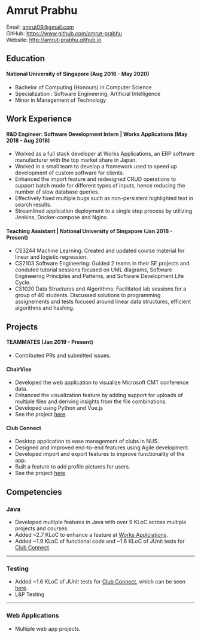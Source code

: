 # Amrut Prabhu

Email: amrut08@gmail.com <br>
GitHub: https://www.github.com/amrut-prabhu <br>
Website: http://amrut-prabhu.github.io

## Education

#### National University of Singapore (Aug 2016 - May 2020)
- Bachelor of Computing (Honours) in Computer Science
- Specialization : Software Engineering, Artificial Intelligence
- Minor in Management of Technology

## Work Experience

#### R&D Engineer: Software Development Intern | Works Applications (May 2018 - Aug 2018)

- Worked as a full stack developer at Works Applications, an ERP software manufacturer with the top market share in Japan.
- Worked in a small team to develop a framework used to speed up development of custom software for clients.
<a name="worksap"></a>
- Enhanced the import feature and redesigned CRUD operations to support batch mode for different types of inputs, hence reducing the number of slow database queries.
- Effectively fixed multiple bugs such as non-persistent highlighted text in search results.
- Streamlined application deployment to a single step process by utilizing Jenkins, Docker-compose and Nginx.

#### Teaching Assistant | National University of Singapore (Jan 2018 - Present)

- CS3244 Machine Learning: Created and updated course material for linear and logistic regression. 
- CS2103 Software Engineering: Guided 2 teams in their SE projects and conduted tutorial sessions focused on UML diagrams, Software Engineering Principles and Patterns, and Software Development Life Cycle. 
- CS1020 Data Structures and Algorithms: Facilitated lab sessions for a group of 40 students. Discussed solutions to programming assignements and tests focused around linear data structures, efficient algorithms and hashing.

## Projects

#### TEAMMATES (Jan 2019 - Present)

- Contributed PRs and submitted issues.

#### ChairVise

- Developed the web application to visualize Microsoft CMT conference data.
- Enhanced the visualization feature by adding support for uploads of multiple files and deriving insights from the file combinations.
- Developed using Python and Vue.js
- See the project [here](https://github.com/amrut-prabhu/chairvise).

#### Club Connect

- Desktop application to ease management of clubs in NUS.
- Designed and improved end-to-end features using Agile development.
- Developed import and export features to improve functionality of the app.
- Built a feature to add profile pictures for users.
- See the project [here](https://github.com/amrut-prabhu/club-connect).

## Competencies

### Java

- Developed multiple features in Java with over 9 KLoC across multiple projects and courses.
- Added ~2.7 KLoC to enhance a feature at [Works Applciations](worksap).
- Added ~1.9 KLoC of functional code and ~1.8 KLoC of JUnit tests for [Club Connect](#club-connect).

---

### Testing

- Added ~1.6 KLoC of JUnit tests for [Club Connect](#club-connect), which can be seen [here](https://github.com/amrut-prabhu/club-connect/blob/master/collated/test/amrut-prabhu.md).
- L&P Testing
---

### Web Applications

- Multiple web app projects.